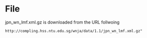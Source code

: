 # File

jpn_wn_lmf.xml.gz is downloaded from the URL follwoing

	http://compling.hss.ntu.edu.sg/wnja/data/1.1/jpn_wn_lmf.xml.gz"

